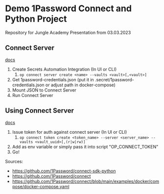 # Demo 1Password Connect and Python Project

Repository for Jungle Academy Presentation from 03.03.2023

## Connect Server
[docs](https://github.com/1Password/connect#create-server-and-access-token)
1. Create Secrets Automation Integration (In UI or CLI)
   1. `op connect server create <name> --vaults <vault>[,<vault>]`
1. Get 1password-credentials.json (put it in .secret/1password-credentials.json or adjust path in docker-compose)
2. Mount JSON to Connect Server
3. Run Connect Server

## Using Connect Server
[docs](https://github.com/1Password/connect#create-server-and-access-token)
1. Issue token for auth against connect server (In UI or CLI)
   1. `op connect token create <token_name> --server <server_name> --vaults <vault_uuid>[,(r|w|rw)]`
2. Add as env variable or simply pass it into script "OP_CONNECT_TOKEN"
3. Go!



Sources:
- https://github.com/1Password/connect-sdk-python
- https://github.com/1Password/connect
- https://github.com/1Password/connect/blob/main/examples/docker/compose/docker-compose.yaml